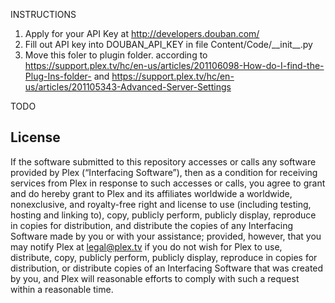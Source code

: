 INSTRUCTIONS

1. Apply for your API Key at http://developers.douban.com/
2. Fill out API key into DOUBAN_API_KEY in file Content/Code/\_\_init\_\_.py
3. Move this foler to plugin folder. according to https://support.plex.tv/hc/en-us/articles/201106098-How-do-I-find-the-Plug-Ins-folder- and https://support.plex.tv/hc/en-us/articles/201105343-Advanced-Server-Settings

TODO



License
-------

If the software submitted to this repository accesses or calls any software provided by Plex (“Interfacing Software”), then as a condition for receiving services from Plex in response to such accesses or calls, you agree to grant and do hereby grant to Plex and its affiliates worldwide a worldwide, nonexclusive, and royalty-free right and license to use (including testing, hosting and linking to), copy, publicly perform, publicly display, reproduce in copies for distribution, and distribute the copies of any Interfacing Software made by you or with your assistance; provided, however, that you may notify Plex at legal@plex.tv if you do not wish for Plex to use, distribute, copy, publicly perform, publicly display, reproduce in copies for distribution, or distribute copies of an Interfacing Software that was created by you, and Plex will reasonable efforts to comply with such a request within a reasonable time.
